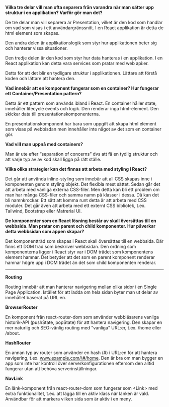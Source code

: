 **Vilka tre delar vill man ofta separera från varandra när man sätter upp struktur i en applikation? Varför gör man det?** 

De tre delar man vill separera är Presentation, vilket är den kod som handlar om vad som visas i ett användargränssnitt. I en React applikation är detta de html element som skapas.

Den andra delen är applikationslogik som styr hur applikationen beter sig och hanterar vissa situationer. 

Den tredje delen är den kod som styr hur data hanteras i en applikation. I en React applikation kan detta vara services som pratar med web api:er.

Detta för att det blir en tydligare struktur i applikationen. Lättare att förstå koden och lättare att hantera den. 

**Vad innebär att en komponent fungerar som en container? Hur fungerar ett Container/Presentation pattern?** 

Detta är ett pattern som används ibland i React. En container håller state, innehåller lifecycle events och logik. Den renderar inga html-element. Den skickar data till presentationskomponenterna.

En presentationskomponent har bara som uppgift att skapa html element som visas på webbisdan men innehåller inte något av det som en container gör. 

**Vad vill man uppnå med containers?** 

Man är ute efter “separation of concerns” dvs att få en tydlig struktur och att varje typ av av kod skall ligga på rätt ställe.

**Vilka olika strategier kan det finnas att arbeta med styling i React?**

Det går att använda inline-styling som innebär att all CSS skapas inne i komponenten genom styling objekt. Det flexibla mest sättet. Sedan går det att arbeta med vanliga externa CSS-filer. Men detta kan bli ett problem om man har många CSS-filer och samma namn på klasser i dessa. Då kan det bli namnkrockar. Ett sätt att komma runt detta är att arbeta med CSS moduler. Det går även att arbeta med ett externt CSS bibliotek, t.ex. Tailwind, Bootstrap eller Matrerial UI.

**De komponenter som en React lösning består av skall översättas till en webbsida. Man pratar om parent och child komponenter. Hur påverkar detta webbsidan som appen skapar?** 

Det komponentträd som skapas i React skall översättas till en webbsida. Där finns ett DOM träd som beskriver webbsidan. Den ordning som komponenterna ligger i React styr var i DOM trädet som komponentens element hamnar. Det betyder att det som en parent komponent renderar hamnar högre upp i DOM trädet än det som child komponenten renderar. 

---

**Routing** 

Routing innebär att man hanterar navigering mellan olika sidor i en Single Page Application. Istället för att ladda om hela sidan byter man ut delar av innehållet baserat på URL:en.

**BrowserRouter** 

En komponent från react-router-dom som använder webbläsarens vanliga historik-API (pushState, popState) för att hantera navigering. Den skapar en mer naturlig och SEO-vänlig routing med "vanliga" URL:er, t.ex. /home eller /about.

**HashRouter** 

En annan typ av router som använder en hash (\#) i URL:en för att hantera navigering, t.ex. www.example.com/\#/home. Den är bra om man bygger en app som inte har kontroll över serverkonfigurationen eftersom den alltid fungerar utan att behöva serverinställningar.

**NavLink**

En länk-komponent från react-router-dom som fungerar som \<Link\> med extra funktionalitet, t.ex. att lägga till en aktiv klass när länken är vald. Användbar för att markera vilken sida som är aktiv i en meny.